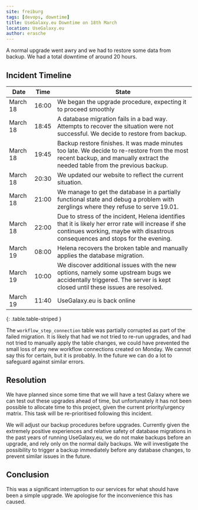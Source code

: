 ```yaml
---
site: freiburg
tags: [devops, downtime]
title: UseGalaxy.eu Downtime on 18th March
location: UseGalaxy.eu
author: erasche
---
```


A normal upgrade went awry and we had to restore some data from backup. We had a total downtime of around 20 hours.

## Incident Timeline

Date     | Time  | State
-----    | ----  | ---
March 18 | 16:00 | We began the upgrade procedure, expecting it to proceed smoothly
March 18 | 18:45 | A database migration fails in a bad way. Attempts to recover the situation were not successful. We decide to restore from backup.
March 18 | 19:45 | Backup restore finishes. It was made minutes too late. We decide to re-restore from the most recent backup, and manually extract the needed table from the previous backup.
March 18 | 20:30 | We updated our website to reflect the current situation.
March 18 | 21:00 | We manage to get the database in a partially functional state and debug a problem with zerglings where they refuse to serve 19.01.
March 18 | 22:00 | Due to stress of the incident, Helena identifies that it is likely her error rate will increase if she continues working, maybe with disastrous consequences and stops for the evening.
March 19 | 08:00 | Helena recovers the broken table and manually applies the database migration.
March 19 | 10:00 | We discover additional issues with the new options, namely some upstream bugs we accidentally triggered. The server is kept closed until these issues are resolved.
March 19 | 11:40 | UseGalaxy.eu is back online
{: .table.table-striped }

The `workflow_step_connection` table was partially corrupted as part of the
failed migration. It is likely that had we not tried to re-run upgrades, and
had not tried to manually apply the table changes, we could have prevented the
small loss of any new workflow connections created on Monday. We cannot say
this for certain, but it is probably. In the future we can do a lot to
safeguard against similar errors.

## Resolution

We have planned since some time that we will have a test Galaxy where we can
test out these upgrades ahead of time, but unfortunately it has not been
possible to allocate time to this project, given the current priority/urgency
matrix. This task will be re-prioritised following this incident.

We will adjust our backup procedures before upgrades. Currently given the
extremely positive experiences and relative safety of database migrations in
the past years of running UseGalaxy.eu, we do not make backups before an
upgrade, and rely only on the normal daily backups. We will investigate the
possibility to trigger a backup immediately before any database changes, to
prevent similar issues in the future.

## Conclusion

This was a significant interruption to our services for what should have been a
simple upgrade. We apologise for the inconvenience this has caused.
